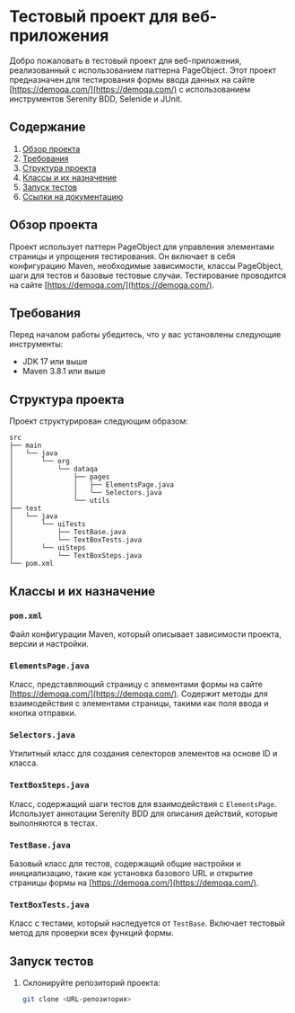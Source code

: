 # Тестовый проект для веб-приложения

Добро пожаловать в тестовый проект для веб-приложения, реализованный с использованием паттерна PageObject. Этот проект предназначен для тестирования формы ввода данных на сайте [https://demoqa.com/](https://demoqa.com/) с использованием инструментов Serenity BDD, Selenide и JUnit.

## Содержание

1. [Обзор проекта](#обзор-проекта)
2. [Требования](#требования)
3. [Структура проекта](#структура-проекта)
4. [Классы и их назначение](#классы-и-их-назначение)
5. [Запуск тестов](#запуск-тестов)
6. [Ссылки на документацию](#ссылки-на-документацию)

## Обзор проекта

Проект использует паттерн PageObject для управления элементами страницы и упрощения тестирования. Он включает в себя конфигурацию Maven, необходимые зависимости, классы PageObject, шаги для тестов и базовые тестовые случаи. Тестирование проводится на сайте [https://demoqa.com/](https://demoqa.com/).

## Требования

Перед началом работы убедитесь, что у вас установлены следующие инструменты:

- JDK 17 или выше
- Maven 3.8.1 или выше

## Структура проекта

Проект структурирован следующим образом:

```plaintext
src
├── main
│   └── java
│       └── org
│           └── dataqa
│               ├── pages
│               │   ├── ElementsPage.java
│               │   └── Selectors.java
│               └── utils
├── test
│   └── java
│       └── uiTests
│           ├── TestBase.java
│           └── TextBoxTests.java
│       └── uiSteps
│           └── TextBoxSteps.java
└── pom.xml
```

## Классы и их назначение

### `pom.xml`

Файл конфигурации Maven, который описывает зависимости проекта, версии и настройки.

### `ElementsPage.java`

Класс, представляющий страницу с элементами формы на сайте [https://demoqa.com/](https://demoqa.com/). Содержит методы для взаимодействия с элементами страницы, такими как поля ввода и кнопка отправки.

### `Selectors.java`

Утилитный класс для создания селекторов элементов на основе ID и класса.

### `TextBoxSteps.java`

Класс, содержащий шаги тестов для взаимодействия с `ElementsPage`. Использует аннотации Serenity BDD для описания действий, которые выполняются в тестах.

### `TestBase.java`

Базовый класс для тестов, содержащий общие настройки и инициализацию, такие как установка базового URL и открытие страницы формы на [https://demoqa.com/](https://demoqa.com/).

### `TextBoxTests.java`

Класс с тестами, который наследуется от `TestBase`. Включает тестовый метод для проверки всех функций формы.

## Запуск тестов

1. Склонируйте репозиторий проекта:

   ```bash
   git clone <URL-репозитория>


